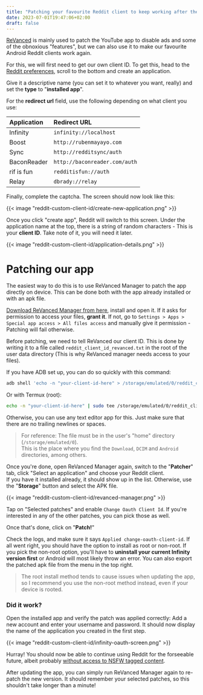```yaml
---
title: "Patching your favourite Reddit client to keep working after the API pricing change"
date: 2023-07-01T19:47:06+02:00
draft: false
---
```


[ReVanced](https://github.com/revanced) is mainly used to patch the YouTube app to disable ads and some of the obnoxious "features", but we can also use it to make our favourite Android Reddit clients work again.
<!--more-->
For this, we will first need to get our own client ID. To get this, head to the [Reddit preferences](https://old.reddit.com/prefs/apps/), scroll to the bottom and create an application.

Give it a descriptive name (you can set it to whatever you want, really) and set the **type** to "**installed app**".

For the **redirect url** field, use the following depending on what client you use:

| Application | Redirect URL                  |
| :---------- | :---------------------------- |
| Infinity    | `infinity://localhost`        |
| Boost       | `http://rubenmayayo.com`      |
| Sync        | `http://redditsync/auth`      |
| BaconReader | `http://baconreader.com/auth` |
| rif is fun  | `redditisfun://auth`          |
| Relay       | `dbrady://relay`              |

Finally, complete the captcha. The screen should now look like this:

{{< image "reddit-custom-client-id/create-new-application.png" >}}

Once you click "create app", Reddit will switch to this screen. Under the application name at the top, there is a string of random characters - This is your **client ID**. Take note of it, you will need it later.

{{< image "reddit-custom-client-id/application-details.png" >}}

# Patching our app

<!-- ## On device -->

The easiest way to do this is to use ReVanced Manager to patch the app directly on device. This can be done both with the app already installed or with an apk file.

[Download ReVanced Manager from here](https://github.com/revanced/revanced-manager/releases/latest), install and open it. If it asks for permission to access your files, **grant it**. If not, go to `Settings > Apps > Special app access > All files access` and manually give it permission - Patching will fail otherwise.

Before patching, we need to tell ReVanced our client ID. This is done by writing it to a file called `reddit_client_id_revanced.txt` in the root of the user data directory (This is why ReVanced manager needs access to your files).

If you have ADB set up, you can do so quickly with this command:
```bash
adb shell 'echo -n "your-client-id-here" > /storage/emulated/0/reddit_client_id_revanced.txt'
```

Or with Termux (root):
```bash
echo -n "your-client-id-here" | sudo tee /storage/emulated/0/reddit_client_id_revanced.txt
```

Otherwise, you can use any text editor app for this. Just make sure that there are no trailing newlines or spaces.

> For reference: The file must be in the user's "home" directory (`/storage/emulated/0`). \
> This is the place where you find the `Download`, `DCIM` and `Android` directories, among others.

Once you're done, open ReVanced Manager again, switch to the "**Patcher**" tab, click "Select an application" and choose your Reddit client. \
If you have it installed already, it should show up in the list. Otherwise, use the "**Storage**" button and select the APK file.

{{< image "reddit-custom-client-id/revanced-manager.png" >}}

Tap on "Selected patches" and enable `Change Oauth Client Id`. If you're interested in any of the other patches, you can pick those as well.

Once that's done, click on "**Patch!**"

Check the logs, and make sure it says `Applied change-oauth-client-id`. If all went right, you should have the option to install as root or non-root. If you pick the non-root option, you'll have to **uninstall your current Infinity version first** or Android will most likely throw an error. You can also export the patched apk file from the menu in the top right.

> The root install method tends to cause issues when updating the app, so I recommend you use the non-root method instead, even if your device is rooted.

### Did it work?

Open the installed app and verify the patch was applied correctly: Add a new account and enter your username and password. It should now display the name of the application you created in the first step.

{{< image "reddit-custom-client-id/infinity-oauth-screen.png" >}}

Hurray! You should now be able to continue using Reddit for the forseeable future, albeit probably [without access to NSFW tagged content](https://www.reddit.com/r/redditsync/comments/12qwwjh/an_update_regarding_reddits_api_changes_to_how/).

After updating the app, you can simply run ReVanced Manager again to re-patch the new version. It should remember your selected patches, so this shouldn't take longer than a minute!

<!--
## Using ReVanced CLI

If ReVanced Manager doesn't work, we can also use the ReVanced CLI to patch an APK file on our computer. This is more advanced and will be tedious to do every time you update the app, so only do this if you need to.

Download [the JAR file from here](https://github.com/revanced/revanced-cli/releases/tag/v2.21.5) and verify you can run it:

```bash
$ java -jar revanced-cli-2.21.5-all.jar
```

This should print an error message along with usage instructions.

You will also need the ReVanced Patches - Download the [JAR file from ReVanced's GitHub releases](https://github.com/revanced/revanced-patches/releases/latest).

Finally, create a file called `options.json` with your client ID:

```json
[
    {
        "patchName" : "change-oauth-client-id",
        "options" : [
            {
                "key" : "client-id",
                "value" : "put-your-client-id-here"
            }
        ]
    }
]
```

You can now patch the APK file! Run `java -jar revanced-cli-*.jar` again with the following flags:

| Flag | Value |
| :--- | :------ |
| `-a` | The unpatched input apk file |
| `-o` | The name of the patched output file |
| `-i` | List of patches we want to apply, in this case only `change-oauth-client-id` |
| `-b` | The patch bundle (`revanced-patches-vx.xx.x.jar`) |
| `--options` | Tell ReVanced to use `options.json`, where we specified the client ID |

The full command should look something like this:

```bash
java -jar revanced-cli.jar \
    -a Infinity-v6.0.2.apk \
    -o infinity-patched.apk \
    -i change-oauth-client-id \
    -b revanced-patches-*.jar \
    --options options.json
```

No errors? Great! Finally, you can install the patched apk and [make sure it was patched correctly](#did-it-work).
-->
